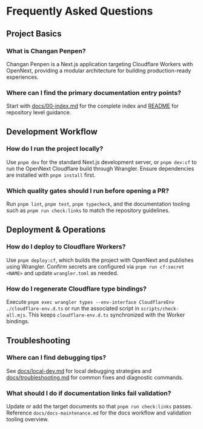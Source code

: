 # Frequently Asked Questions

## Project Basics

### What is Changan Penpen?
Changan Penpen is a Next.js application targeting Cloudflare Workers with OpenNext, providing a modular architecture for building production-ready experiences.

### Where can I find the primary documentation entry points?
Start with [docs/00-index.md](00-index.md) for the complete index and [README](../README.md) for repository level guidance.

## Development Workflow

### How do I run the project locally?
Use `pnpm dev` for the standard Next.js development server, or `pnpm dev:cf` to run the OpenNext Cloudflare build through Wrangler. Ensure dependencies are installed with `pnpm install` first.

### Which quality gates should I run before opening a PR?
Run `pnpm lint`, `pnpm test`, `pnpm typecheck`, and the documentation tooling such as `pnpm run check:links` to match the repository guidelines.

## Deployment & Operations

### How do I deploy to Cloudflare Workers?
Use `pnpm deploy:cf`, which builds the project with OpenNext and publishes using Wrangler. Confirm secrets are configured via `pnpm run cf:secret <NAME>` and update `wrangler.toml` as needed.

### How do I regenerate Cloudflare type bindings?
Execute `pnpm exec wrangler types --env-interface CloudflareEnv ./cloudflare-env.d.ts` or run the associated script in `scripts/check-all.mjs`. This keeps `cloudflare-env.d.ts` synchronized with the Worker bindings.

## Troubleshooting

### Where can I find debugging tips?
See [docs/local-dev.md](local-dev.md) for local debugging strategies and [docs/troubleshooting.md](troubleshooting.md) for common fixes and diagnostic commands.

### What should I do if documentation links fail validation?
Update or add the target documents so that `pnpm run check:links` passes. Reference `docs/docs-maintenance.md` for the docs workflow and validation tooling overview.

